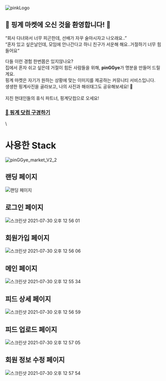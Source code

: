 
![pinkLogo](https://user-images.githubusercontent.com/77595962/127493544-149fa473-840f-4c98-af64-3e37ff9d9b6f.png)

## 🎉 핑계 마켓에 오신 것을 환영합니다! 🎉

“회사 다녀와서 너무 피곤한데, 선배가 자꾸 술마시자고 나오래요..” \
“혼자 있고 싶은날인데, 모임에 안나간다고 하니 친구가 서운해 해요..거절하기 너무 힘들어요“

다들 이런 경험 한번쯤은 있지않나요? \
집에서 혼자 쉬고 싶은데 거절이 힘든 사람들을 위해, **pinGGye**가 명분을 만들어 드릴게요. \
핑계 마켓은 자기가 원하는 상황에 맞는 이미지를 제공하는 커뮤니티 서비스입니다. \
생생한 핑계사진을 골라보고, 나의 사진과 해쉬태그도 공유해보세요! 🙌 \
\
지친 현대인들의 휴식 파트너, 핑계닷컴으로 오세요!

### [🐔 핑계 닷컴 구경하기](https://www.pinggye.com)
\


# 사용한 Stack
![pinGGye_market_V2_2](https://user-images.githubusercontent.com/68345069/127501317-6181b256-f6ac-47bd-b9df-fdc932120e14.png)

## 랜딩 페이지
![랜딩 페이지](https://user-images.githubusercontent.com/68345069/127598208-34fd1ad7-b59e-4fff-88a2-7deb4fc85dfc.gif)

## 로그인 페이지
![스크린샷 2021-07-30 오후 12 56 01](https://user-images.githubusercontent.com/68345069/127598112-d9b90fa4-717f-4275-bd8f-a2306e1f666b.png)

## 회원가입 페이지
![스크린샷 2021-07-30 오후 12 56 06](https://user-images.githubusercontent.com/68345069/127598131-ad8af577-96bd-4a41-88e6-c2f608a93ca8.png)

## 메인 페이지
![스크린샷 2021-07-30 오후 12 55 34](https://user-images.githubusercontent.com/68345069/127598139-5404e848-9e9b-4f48-a3f8-72e6ec252e73.png)

## 피드 상세 페이지
![스크린샷 2021-07-30 오후 12 56 59](https://user-images.githubusercontent.com/68345069/127598157-5363e5e4-734b-4983-85fa-cffbe52f887d.png)

## 피드 업로드 페이지
![스크린샷 2021-07-30 오후 12 57 05](https://user-images.githubusercontent.com/68345069/127598166-99d5836e-ca59-4099-bac8-6284ddf15397.png)

## 회원 정보 수정 페이지
![스크린샷 2021-07-30 오후 12 57 54](https://user-images.githubusercontent.com/68345069/127598318-db300471-0de5-44ee-840a-71d9b0d53ce0.png)





